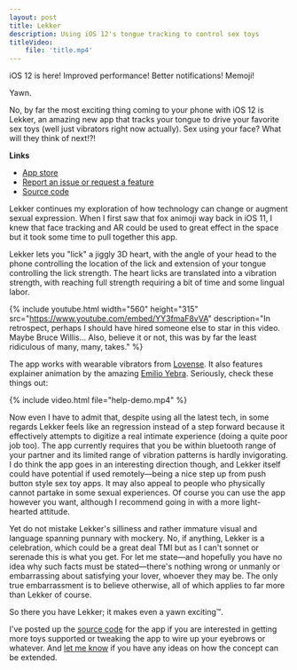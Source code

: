 ```yaml
---
layout: post
title: Lekker
description: Using iOS 12's tongue tracking to control sex toys
titleVideo:
    file: 'title.mp4'
---
```


iOS 12 is here! Improved performance! Better notifications! Memoji!

Yawn.

No, by far the most exciting thing coming to your phone with iOS 12 is Lekker, an amazing new app that tracks your tongue to drive your favorite sex toys (well just vibrators right now actually). Sex using your face? What will they think of next!?!

**Links**

- [App store][app]
- [Report an issue or request a feature][issues]
- [Source code][src]

Lekker continues my exploration of how technology can change or augment sexual expression. When I first saw that fox animoji way back in iOS 11, I knew that face tracking and AR could be used to great effect in the space but it took some time to pull together this app.

Lekker lets you "lick" a jiggly 3D heart, with the angle of your head to the phone controlling the location of the lick and extension of your tongue controlling the lick strength. The heart licks are translated into a vibration strength, with reaching full strength requiring a bit of time and some lingual labor.

{% include youtube.html width="560" height="315" src="https://www.youtube.com/embed/YY3fmaF8vVA" description="In retrospect, perhaps I should have hired someone else to star in this video. Maybe Bruce Willis... Also, believe it or not, this was by far the least ridiculous of many, many, takes." %} <!-- Also, no, the hush was not in use in this video :) -->

The app works with wearable vibrators from [Lovense](https://www.lovense.com). It also features explainer animation by the amazing [Emilio Yebra][emilio]. Seriously, check these things out:

{% include video.html file="help-demo.mp4" %}

Now even I have to admit that, despite using all the latest tech, in some regards Lekker feels like an regression instead of a step forward because it effectively attempts to digitize a real intimate experience (doing a quite poor job too). The app currently requires that you be within bluetooth range of your partner and its limited range of vibration patterns is hardly invigorating. I do think the app goes in an interesting direction though, and Lekker itself could have potential if used remotely—being a nice step up from push button style sex toy apps. It may also appeal to people who physically cannot partake in some sexual experiences. Of course you can use the app however you want, although I recommend going in with a more light-hearted attitude. <!--To which I must also add: using the app solo may be a tad strange if you think too much about the whole thing, but who's to judge-->

Yet do not mistake Lekker's silliness and rather immature visual and language spanning punnary with mockery. No, if anything, Lekker is a celebration, which could be a great deal TMI but as I can't sonnet or serenade this is what you get. For let me state—and hopefully you have no idea why such facts must be stated—there's nothing wrong or unmanly or embarrassing about satisfying your lover, whoever they may be. The only true embarrassment is to believe otherwise, all of which applies to far more than Lekker of course.

So there you have Lekker; it makes even a yawn exciting™.

I've posted up the [source code][src] for the app if you are interested in getting more toys supported or tweaking the app to wire up your eyebrows or whatever. And [let me know][issues] if you have any ideas on how the concept can be extended.


[emilio]: https://emilioyebra.com
[app]: https://itunes.apple.com/us/app/lekker-toy-control/id1433985376?ls=1&mt=8
[src]: https://github.com/mattbierner/lekker
[issues]: https:github.com/mattbierner/lekker/issues
